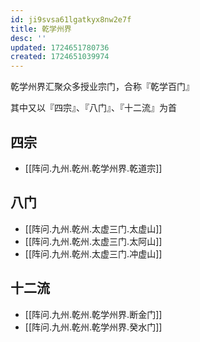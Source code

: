```yaml
---
id: ji9svsa61lgatkyx8nw2e7f
title: 乾学州界
desc: ''
updated: 1724651780736
created: 1724651039974
---
```


乾学州界汇聚众多授业宗门，合称『乾学百门』

其中又以『四宗』、『八门』、『十二流』为首

## 四宗

- [[阵问.九州.乾州.乾学州界.乾道宗]]

## 八门

- [[阵问.九州.乾州.太虚三门.太虚山]]
- [[阵问.九州.乾州.太虚三门.太阿山]]
- [[阵问.九州.乾州.太虚三门.冲虚山]]

## 十二流

- [[阵问.九州.乾州.乾学州界.断金门]]
- [[阵问.九州.乾州.乾学州界.癸水门]]
